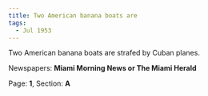 ```yaml
---  
title: Two American banana boats are  
tags:  
  - Jul 1953  
---  
```

  
Two American banana boats are strafed by Cuban planes.  
  
Newspapers: **Miami Morning News or The Miami Herald**  
  
Page: **1**, Section: **A** 
